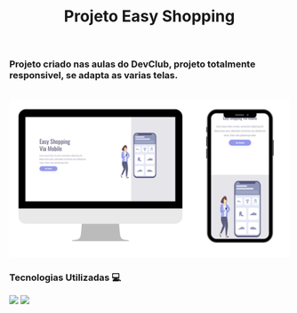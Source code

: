 <h1 align="center">Projeto Easy Shopping</h1>
<br>
<h3>Projeto criado nas aulas do DevClub, projeto totalmente responsivel, se adapta as varias telas.</h3>
<br>
<img src="https://github.com/tiagofernandess/Projeto-Resposivel/blob/main/img/Design%20sem%20nome%20(1).png?raw=true">
<br>
<h3>Tecnologias Utilizadas 💻</h3>
<img src="https://img.shields.io/badge/HTML5-E34F26?style=for-the-badge&logo=html5&logoColor=white">
<img src="https://img.shields.io/badge/CSS3-1572B6?style=for-the-badge&logo=css3&logoColor=white">

